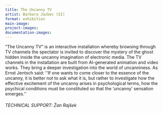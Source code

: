 ```yaml
---
title: The Uncanny TV
artist: Barbara Jazbec (SI)
format: exhibition
main-image:
project-images:
documentation-images:
---
```


“The Uncanny TV” is an interactive installation whereby browsing through TV channels the spectator is invited to discover the mystery of the ghost hidden inside the uncanny imagination of electronic media. The TV channels in the installation are built from AI-generated animation and video works. They bring a deeper investigation into the world of uncanniness. As Ernst Jentsch said: ''If one wants to come closer to the essence of the uncanny, it is better not to ask what it is, but rather to investigate how the effective excitement of the uncanny arises in psychological terms, how the psychical conditions must be constituted so that the ‘uncanny’ sensation emerges.'' 

###### TECHNICAL SUPPORT: Žan Rajšek